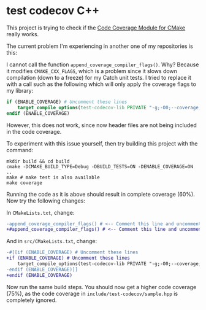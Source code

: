 # test codecov C++

This project is trying to check if the [Code Coverage Module for CMake](https://github.com/bilke/cmake-modules/blob/master/CodeCoverage.cmake) really works.

The current problem I'm experiencing in another one of my repositories is this:

I cannot call the function `append_coverage_compiler_flags()`. Why? Because it modifies `CMAKE_CXX_FLAGS`, which is a problem since it slows down compilation (down to a freeze) for my Catch unit tests.
I tried to replace it with a call such as the following which will only apply the coverage flags to my library:

```CMake
if (ENABLE_COVERAGE) # Uncomment these lines
    target_compile_options(test-codecov-lib PRIVATE "-g;-O0;--coverage;-fprofile-arcs;-ftest-coverage")
endif (ENABLE_COVERAGE)
```

However, this does not work, since now header files are not being included in the code coverage.

To experiment with this issue yourself, then try building this project with the command:

```
mkdir build && cd build
cmake -DCMAKE_BUILD_TYPE=Debug -DBUILD_TESTS=ON -DENABLE_COVERAGE=ON ..
make # make test is also available
make coverage
```

Running the code as it is above should result in complete coverage (60%). Now try the following changes:

In `CMakeLists.txt`, change:

```diff
-append_coverage_compiler_flags() # <-- Comment this line and uncomment the selected lines in src/CMakeLists.txt
+#append_coverage_compiler_flags() # <-- Comment this line and uncomment the selected lines in src/CMakeLists.txt
```

And in `src/CMakeLists.txt`, change:

```diff
-#[[if (ENABLE_COVERAGE) # Uncomment these lines
+if (ENABLE_COVERAGE) # Uncomment these lines
    target_compile_options(test-codecov-lib PRIVATE "-g;-O0;--coverage;-fprofile-arcs;-ftest-coverage")
-endif (ENABLE_COVERAGE)]]
+endif (ENABLE_COVERAGE)
```

Now run the same build steps. You should now get a higher code coverage (75%), as the code coverage in `include/test-codecov/sample.hpp` is completely ignored.
